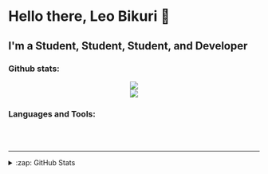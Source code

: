 # Hello there, Leo Bikuri 👋 


## I'm a Student, Student, Student, and Developer


### Github stats:
<div align='center'>
  <img src='https://github-readme-stats.vercel.app/api?username=Leo-Bikuri&theme=moltack&show_icons=true'/>
<br />
    <img src='https://github-readme-stats.vercel.app/api/top-langs/?username=Leo-Bikuri&langs_count=10&layout=compact&theme=moltack'/>
</div>



### Languages and Tools:




<br />
<br />

---
<details>
  <summary>:zap: GitHub Stats</summary>


</details>

